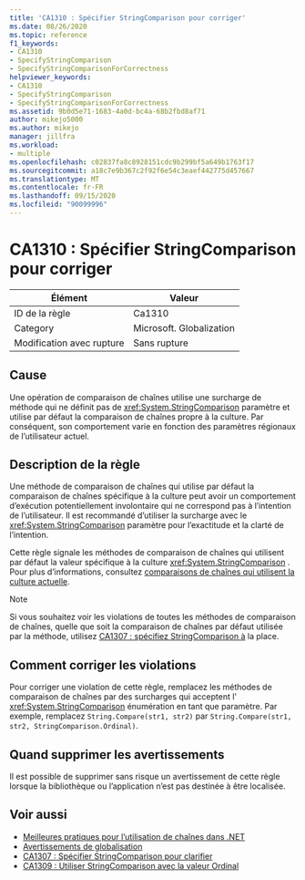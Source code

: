 ```yaml
---
title: 'CA1310 : Spécifier StringComparison pour corriger'
ms.date: 08/26/2020
ms.topic: reference
f1_keywords:
- CA1310
- SpecifyStringComparison
- SpecifyStringComparisonForCorrectness
helpviewer_keywords:
- CA1310
- SpecifyStringComparison
- SpecifyStringComparisonForCorrectness
ms.assetid: 9b0d5e71-1683-4a0d-bc4a-68b2fbd8af71
author: mikejo5000
ms.author: mikejo
manager: jillfra
ms.workload:
- multiple
ms.openlocfilehash: c02837fa8c8928151cdc9b299bf5a649b1763f17
ms.sourcegitcommit: a18c7e9b367c2f92f6e54c3eaef442775d457667
ms.translationtype: MT
ms.contentlocale: fr-FR
ms.lasthandoff: 09/15/2020
ms.locfileid: "90099996"
---
```

# <a name="ca1310-specify-stringcomparison-for-correctness"></a>CA1310 : Spécifier StringComparison pour corriger

|Élément|Valeur|
|-|-|
|ID de la règle|Ca1310|
|Category|Microsoft. Globalization|
|Modification avec rupture|Sans rupture|

## <a name="cause"></a>Cause
Une opération de comparaison de chaînes utilise une surcharge de méthode qui ne définit pas de <xref:System.StringComparison> paramètre et utilise par défaut la comparaison de chaînes propre à la culture. Par conséquent, son comportement varie en fonction des paramètres régionaux de l’utilisateur actuel.

## <a name="rule-description"></a>Description de la règle
Une méthode de comparaison de chaînes qui utilise par défaut la comparaison de chaînes spécifique à la culture peut avoir un comportement d’exécution potentiellement involontaire qui ne correspond pas à l’intention de l’utilisateur. Il est recommandé d’utiliser la surcharge avec le <xref:System.StringComparison> paramètre pour l’exactitude et la clarté de l’intention.

Cette règle signale les méthodes de comparaison de chaînes qui utilisent par défaut la valeur spécifique à la culture <xref:System.StringComparison> . Pour plus d’informations, consultez [comparaisons de chaînes qui utilisent la culture actuelle](/dotnet/standard/base-types/best-practices-strings#string-comparisons-that-use-the-current-culture).

> [!NOTE]
> Si vous souhaitez voir les violations de toutes les méthodes de comparaison de chaînes, quelle que soit la comparaison de chaînes par défaut utilisée par la méthode, utilisez [CA1307 : spécifiez StringComparison à](ca1307.md) la place.

## <a name="how-to-fix-violations"></a>Comment corriger les violations
Pour corriger une violation de cette règle, remplacez les méthodes de comparaison de chaînes par des surcharges qui acceptent l' <xref:System.StringComparison> énumération en tant que paramètre. Par exemple, remplacez `String.Compare(str1, str2)` par `String.Compare(str1, str2, StringComparison.Ordinal)`.

## <a name="when-to-suppress-warnings"></a>Quand supprimer les avertissements
Il est possible de supprimer sans risque un avertissement de cette règle lorsque la bibliothèque ou l’application n’est pas destinée à être localisée.

## <a name="see-also"></a>Voir aussi

- [Meilleures pratiques pour l’utilisation de chaînes dans .NET](/dotnet/standard/base-types/best-practices-strings)
- [Avertissements de globalisation](globalization-warnings.md)
- [CA1307 : Spécifier StringComparison pour clarifier](ca1307.md)
- [CA1309 : Utiliser StringComparison avec la valeur Ordinal](ca1309.md)
